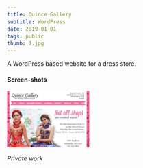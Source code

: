 ```yaml
---
title: Quince Gallery
subtitle: WordPress
date: 2019-01-01
tags: public
thumb: 1.jpg
---
```


A WordPress based website for a dress store.

#### Screen-shots

[<img src="1.jpg" width="192">](1.jpg)

*Private work*
